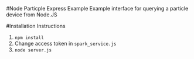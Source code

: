 #Node Particple Express Example
Example interface for querying a particle device from Node.JS

#Installation Instructions
1. ```npm install```
2. Change access token in ```spark_service.js```
3. ```node server.js```
